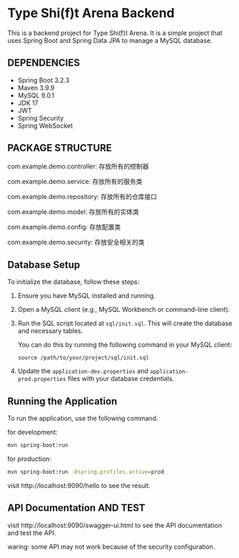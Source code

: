 <!--
 * @Author: hiddenSharp429 z404878860@163.com
 * @Date: 2024-10-27 17:59:31
 * @LastEditors: hiddenSharp429 z404878860@163.com
 * @LastEditTime: 2024-10-28 22:20:43
-->
# Type Shi(f)t Arena Backend
This is a backend project for Type Shi(f)t Arena. It is a simple project that uses Spring Boot and Spring Data JPA to manage a MySQL database.

## DEPENDENCIES
- Spring Boot 3.2.3
- Maven 3.9.9
- MySQL 9.0.1
- JDK 17
- JWT
- Spring Security
- Spring WebSocket

## PACKAGE STRUCTURE
com.example.demo.controller: 存放所有的控制器

com.example.demo.service: 存放所有的服务类

com.example.demo.repository: 存放所有的仓库接口

com.example.demo.model: 存放所有的实体类

com.example.demo.config: 存放配置类

com.example.demo.security: 存放安全相关的类

## Database Setup

To initialize the database, follow these steps:

1. Ensure you have MySQL installed and running.
2. Open a MySQL client (e.g., MySQL Workbench or command-line client).
3. Run the SQL script located at `sql/init.sql`. This will create the database and necessary tables.

   You can do this by running the following command in your MySQL client:
   ```
   source /path/to/your/project/sql/init.sql
   ```

4. Update the `application-dev.properties` and `application-prod.properties` files with your database credentials.

## Running the Application

To run the application, use the following command.

for development:
```bash
mvn spring-boot:run
```

for production:
```bash
mvn spring-boot:run -Dspring.profiles.active=prod
```

visit http://localhost:9090/hello to see the result.

## API Documentation AND TEST
visit http://localhost:9090/swagger-ui.html to see the API documentation and test the API.

waring: some API may not work because of the security configuration.